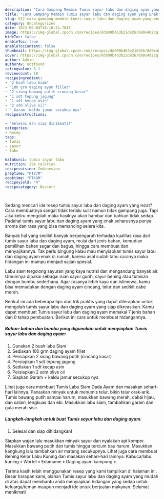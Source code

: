 ```yaml
---
description: "Cara Gampang Membin Tumis sayur labu dan daging ayam yang Enak"
title: "Cara Gampang Membin Tumis sayur labu dan daging ayam yang Enak"
slug: 612-cara-gampang-membin-tumis-sayur-labu-dan-daging-ayam-yang-enak
category: Uncategorized
date: 2023-06-04T18:16:24.701Z
image: https://img-global.cpcdn.com/recipes/dd909b463b21d926/680x482cq70/tumis-sayur-labu-dan-daging-ayam-foto-resep-utama.jpg
hideToc: false
enableToc: true
enableTocContent: false
thumbnail: https://img-global.cpcdn.com/recipes/dd909b463b21d926/680x482cq70/tumis-sayur-labu-dan-daging-ayam-foto-resep-utama.jpg
cover: https://img-global.cpcdn.com/recipes/dd909b463b21d926/680x482cq70/tumis-sayur-labu-dan-daging-ayam-foto-resep-utama.jpg
author: Admin
authorAv: notfound
ratingvalue: 3.1
reviewcount: 18
recipeingredient:
- "2 buah labu Siam"
- "100 grm daging ayam fillet"
- "2 siung bawang putih cincang kasar"
- "1 sdt tepung jagung"
- "1 sdt kecap asin"
- "2 sdm olive oil"
- " Garam  kaldu jamur secukup nya"
recipeinstructions:

- "Selesai dan siap dinikmati!"
categories:
- Resep
tags:
- tumis
- sayur
- labu

katakunci: tumis sayur labu 
nutrition: 294 calories
recipecuisine: Indonesian
preptime: "PT27M"
cooktime: "PT43M"
recipeyield: "4"
recipecategory: Dessert

---
```



Sedang mencari ide resep tumis sayur labu dan daging ayam yang lezat? Cara membuatnya sangat tidak terlalu sulit namun tidak gampang juga. Tapi Jika keliru mengolah maka hasilnya akan hambar dan bahkan tidak sedap. Padahal tumis sayur labu dan daging ayam yang enak seharusnya punya aroma dan rasa yang bisa memancing selera kita.


Banyak hal yang sedikit banyak berpengaruh terhadap kualitas rasa dari tumis sayur labu dan daging ayam, mulai dari jenis bahan, kemudian pemilihan bahan segar dan bagus, hingga cara membuat dan menyajikannya. Tak perlu bingung kalau mau menyiapkan tumis sayur labu dan daging ayam enak di rumah, karena asal sudah tahu caranya maka hidangan ini mampu menjadi sajian spesial.

Labu siam tergolong sayuran yang kaya nutrisi dan mengandung banyak air. Umumnya dipakai sebagai isian sayur gurih, sayur bening atau tumisan dengan bumbu sederhana. Agar rasanya lebih kaya dan istimewa, kamu bisa memadukan dengan daging ayam cincang, telur dan sedikit cabe merah.


Berikut ini ada beberapa tips dan trik praktis yang dapat diterapkan untuk mengolah tumis sayur labu dan daging ayam yang siap dikreasikan. Kamu dapat membuat Tumis sayur labu dan daging ayam memakai 7 jenis bahan dan 0 tahap pembuatan. Berikut ini cara untuk membuat hidangannya.

<!--inarticleads1-->

##### Bahan-bahan dan bumbu yang digunakan untuk menyiapkan Tumis sayur labu dan daging ayam:

1. Gunakan 2 buah labu Siam
1. Sediakan 100 grm daging ayam fillet
1. Persiapkan 2 siung bawang putih (cincang kasar)
1. Persiapkan 1 sdt tepung jagung
1. Sediakan 1 sdt kecap asin
1. Persiapkan 2 sdm olive oil
1. Siapkan  Garam + kaldu jamur secukup nya


Lihat juga cara membuat Tumis Labu Siam Dada Ayam dan masakan sehari-hari lainnya. Panaskan minyak untuk menumis telur, bikin telur orak-arik. Tumis bawang putih sampai harum, masukkan bawang merah, cabai hijau, dan salam, lengkuas dan ebi. Masukkan labu siam, tambahkan garam dan gula merah sisir. 

<!--inarticleads2-->

##### Langkah-langkah untuk buat Tumis sayur labu dan daging ayam:


1. Selesai dan siap dihidangkan!

Siapkan wajan lalu masukkan minyak sayur dan nyalakan api kompor. Masukkan bawang putih dan tumis hingga tercium bau harum. Masukkan kangkung lalu tambahkan air matang secukupnya. Lihat juga cara membuat Bening Kelor Labu Kuning dan masakan sehari-hari lainnya. Kabuca/labu kuning • Wortel • Edamame • Daging ayam kampung •. 

Terima kasih telah menggunakan resep yang kami tampilkan di halaman ini. Besar harapan kami, olahan Tumis sayur labu dan daging ayam yang mudah di atas dapat membantu anda menyiapkan hidangan yang sedap untuk keluarga/teman maupun menjadi ide untuk berjualan makanan. Selamat menikmati
